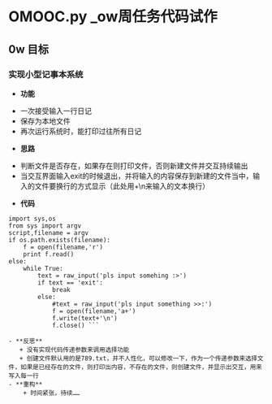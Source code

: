 # OMOOC.py _ow周任务代码试作

## 0w 目标
### 实现小型记事本系统
- **功能**
 + 一次接受输入一行日记
 + 保存为本地文件
 + 再次运行系统时，能打印过往所有日记

- **思路**
 + 判断文件是否存在，如果存在则打印文件，否则新建文件并交互持续输出
 + 当交互界面输入exit的时候退出，并将输入的内容保存到新建的文件当中，输入的文件要换行的方式显示（此处用+\n来输入的文本换行）
 
- **代码**
```
import sys,os
from sys import argv
script,filename = argv
if os.path.exists(filename):
    f = open(filename,'r')
    print f.read()
else:
    while True:
        text = raw_input('pls input somehing :>')
        if text == 'exit':
            break
        else:
            #text = raw_input('pls input something >>:')
            f = open(filename,'a+')
            f.write(text+'\n')
            f.close() ```

- **反思**
   + 没有实现代码传递参数来调用选择功能
   + 创建文件默认用的是789.txt，并不人性化，可以修改一下，作为一个传递参数来选择文件，如果是已经存在的文件，则打印出内容，不存在的文件，则创建文件，并显示出交互，用来写入每一行
- **重构**
    + 时间紧张，待续……
